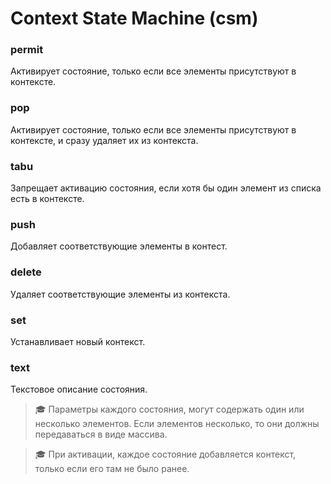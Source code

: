 # Context State Machine (csm)

### permit
Активирует состояние, только если все элементы присутствуют в контексте.

### pop
Активирует состояние, только если все элементы присутствуют в контексте, и сразу удаляет их из контекста.

### tabu
Запрещает активацию состояния, если хотя бы один элемент из списка есть в контексте.

### push
Добавляет соответствующие элементы в контест.

### delete
Удаляет соответствующие элементы из контекста.

### set
Устанавливает новый контекст.

### text
Текстовое описание состояния.


> 🎓 Параметры каждого состояния, могут содержать один или несколько элементов. Если элементов несколько, то они должны передаваться в виде массива.

> 🎓 При активации, каждое состояние добавляется контекст, только если его там не было ранее.
